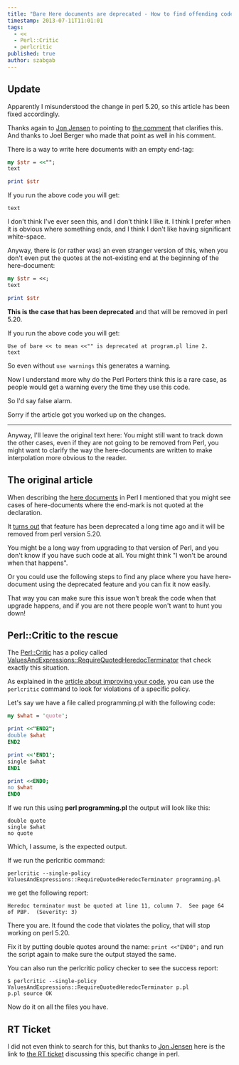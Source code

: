 ```yaml
---
title: "Bare Here documents are deprecated - How to find offending code?"
timestamp: 2013-07-11T11:01:01
tags:
  - <<
  - Perl::Critic
  - perlcritic
published: true
author: szabgab
---
```



## Update

Apparently I misunderstood the change in perl 5.20, so this article has been fixed accordingly.

Thanks again to [Jon Jensen](https://twitter.com/jonjensen0) to pointing to
[the comment](https://rt.perl.org/rt3/Public/Bug/Display.html?id=118511#txn-1228753)
that clarifies this. And thanks to Joel Berger who made that point as well in his comment.


There is a way to write here documents with an empty end-tag:

```perl
my $str = <<"";
text

print $str
```

If you run the above code you will get:

```
text
```

I don't think I've ever seen this, and I don't think I like it. I think I prefer when
it is obvious where something ends, and I think I don't like having significant white-space.

Anyway, there is (or rather was) an even stranger version of this,
when you don't even put the quotes at the not-existing end at the beginning of the
here-document:

```perl
my $str = <<;
text

print $str
```

<b>This is the case that has been deprecated</b> and that will be removed in perl 5.20.

If you run the above code you will get:

```
Use of bare << to mean <<"" is deprecated at program.pl line 2.
text
```

So even without `use warnings` this generates a warning.

Now I understand more why do the Perl Porters think this is a rare case, as people
would get a warning every the time they use this code.

So I'd say false alarm.

Sorry if the article got you worked up on the changes.

<hr>

Anyway, I'll leave the original text here: You might still want to track down the other
cases, even if they are not going to be removed from Perl, you might want to clarify
the way the here-documents are written to make interpolation more obvious to the reader.

## The original article

When describing the [here documents](/here-documents) in Perl I mentioned that you
might see cases of here-documents where the end-mark is not quoted at the declaration.

It [turns out](http://byte-me.org/perl-5-porters-weekly-july-1-7-2013/) that feature has been
deprecated a long time ago and it will be removed from perl version 5.20.

You might be a long way from upgrading to that version of Perl, and you don't know if you have such code at all.
You might think "I won't be around when that happens".

Or you could use the following steps to find any place where you have here-document using the deprecated
feature and you can fix it now easily.

That way you can make sure this issue won't break the code when that upgrade happens, and if you are not
there people won't want to hunt you down!


## Perl::Critic to the rescue

The [Perl::Critic](http://www.perlcritic.com/) has a policy called
[ValuesAndExpressions::RequireQuotedHeredocTerminator](https://metacpan.org/pod/Perl::Critic::Policy::ValuesAndExpressions::RequireQuotedHeredocTerminator)
that check exactly this situation.

As explained in the [article about improving your code](/perl-critic-one-policy),
you can use the `perlcritic` command to look for violations of a specific policy.

Let's say we have a file called programming.pl with the following code:

```perl
my $what = 'quote';

print <<"END2";
double $what
END2

print <<'END1';
single $what
END1

print <<END0;
no $what
END0
```

If we run this using <b>perl programming.pl</b> the output will look like this:

```
double quote
single $what
no quote
```

Which, I assume, is the expected output.

If we run the perlcritic command:

`perlcritic --single-policy  ValuesAndExpressions::RequireQuotedHeredocTerminator programming.pl`

we get the following report:

```
Heredoc terminator must be quoted at line 11, column 7.  See page 64 of PBP.  (Severity: 3)
```

There you are. It found the code that violates the policy, that will stop working on perl 5.20.

Fix it by putting double quotes around the name: `print <<"END0";` and run the script again
to make sure the output stayed the same.

You can also run the perlcritic policy checker to see the success report:

```
$ perlcritic --single-policy  ValuesAndExpressions::RequireQuotedHeredocTerminator p.pl
p.pl source OK
```

Now do it on all the files you have.

## RT Ticket

I did not even think to search for this, but thanks to
[Jon Jensen](https://twitter.com/jonjensen0) here is the link
to [the RT ticket](https://rt.perl.org/rt3//Public/Bug/Display.html?id=118511) discussing
this specific change in perl.


